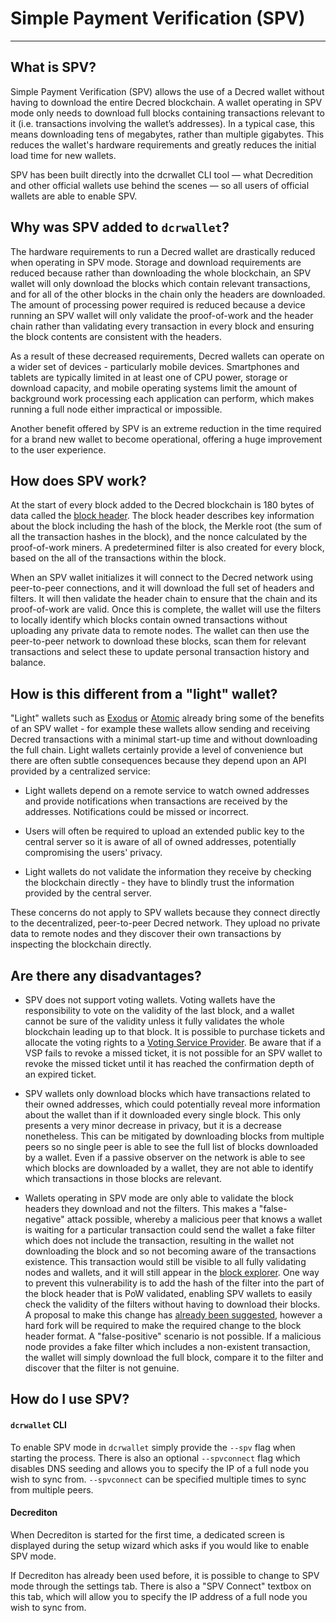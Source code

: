 # Simple Payment Verification (SPV)

---

## What is SPV?

Simple Payment Verification (SPV) allows the use of a Decred wallet without having to download the entire Decred blockchain. A wallet operating in SPV mode only needs to download full blocks containing transactions relevant to it (i.e. transactions involving the wallet’s addresses). In a typical case, this means downloading tens of megabytes, rather than multiple gigabytes. This reduces the wallet's hardware requirements and greatly reduces the initial load time for new wallets.

SPV has been built directly into the dcrwallet CLI tool — what Decredition and other official wallets use behind the scenes — so all users of official wallets are able to enable SPV.

## Why was SPV added to `dcrwallet`?

The hardware requirements to run a Decred wallet are drastically reduced when operating in SPV mode. Storage and download requirements are reduced because rather than downloading the whole blockchain, an SPV wallet will only download the blocks which contain relevant transactions, and for all of the other blocks in the chain only the headers are downloaded. The amount of processing power required is reduced because a device running an SPV wallet will only validate the proof-of-work and the header chain rather than validating every transaction in every block and ensuring the block contents are consistent with the headers.

As a result of these decreased requirements, Decred wallets can operate on a wider set of devices - particularly mobile devices. Smartphones and tablets are typically limited in at least one of CPU power, storage or download capacity, and mobile operating systems limit the amount of background work processing each application can perform, which makes running a full node either impractical or impossible.

Another benefit offered by SPV is an extreme reduction in the time required for a brand new wallet to become operational, offering a huge improvement to the user experience.

## How does SPV work?

At the start of every block added to the Decred blockchain is 180 bytes of data called the [block header](https://devdocs.decred.org/developer-guides/block-header-specifications/). The block header describes key information about the block including the hash of the block, the Merkle root (the sum of all the transaction hashes in the block), and the nonce calculated by the proof-of-work miners. A predetermined filter is also created for every block, based on the all of the transactions within the block.

When an SPV wallet initializes it will connect to the Decred network using peer-to-peer connections, and it will download the full set of headers and filters. It will then validate the header chain to ensure that the chain and its proof-of-work are valid. Once this is complete, the wallet will use the filters to locally identify which blocks contain owned transactions without uploading any private data to remote nodes. The wallet can then use the peer-to-peer network to download these blocks, scan them for relevant transactions and select these to update personal transaction history and balance.

## How is this different from a "light" wallet?

"Light" wallets such as [Exodus](https://www.exodus.io/) or [Atomic](https://atomicwallet.io/) already bring some of the benefits of an SPV wallet - for example these wallets allow sending and receiving Decred transactions with a minimal start-up time and without downloading the full chain. Light wallets certainly provide a level of convenience but there are often subtle consequences because they depend upon an API provided by a centralized service:

- Light wallets depend on a remote service to watch owned addresses and provide notifications when transactions are received by the addresses. Notifications could be missed or incorrect.

- Users will often be required to upload an extended public key to the central server so it is aware of all of owned addresses, potentially compromising the users' privacy.

- Light wallets do not validate the information they receive by checking the blockchain directly - they have to blindly trust the information provided by the central server.

These concerns do not apply to SPV wallets because they connect directly to the decentralized, peer-to-peer Decred network. They upload no private data to remote nodes and they discover their own transactions by inspecting the blockchain directly.

## Are there any disadvantages?

- SPV does not support voting wallets. Voting wallets have the responsibility to vote on the validity of the last block, and a wallet cannot be sure of the validity unless it fully validates the whole blockchain leading up to that block. It is possible to purchase tickets and allocate the voting rights to a [Voting Service Provider](../proof-of-stake/how-to-stake.md#pos-using-a-voting-service-provider-vsp). Be aware that if a VSP fails to revoke a missed ticket, it is not possible for an SPV wallet to revoke the missed ticket until it has reached the confirmation depth of an expired ticket.

- SPV wallets only download blocks which have transactions related to their owned addresses, which could potentially reveal more information about the wallet than if it downloaded every single block. This only presents a very minor decrease in privacy, but it is a decrease nonetheless. This can be mitigated by downloading blocks from multiple peers so no single peer is able to see the full list of blocks downloaded by a wallet. Even if a passive observer on the network is able to see which blocks are downloaded by a wallet, they are not able to identify which transactions in those blocks are relevant.

- Wallets operating in SPV mode are only able to validate the block headers they download and not the filters. This makes a "false-negative" attack possible, whereby a malicious peer that knows a wallet is waiting for a particular transaction could send the wallet a fake filter which does not include the transaction, resulting in the wallet not downloading the block and so not becoming aware of the transactions existence. This transaction would still be visible to all fully validating nodes and wallets, and it will still appear in the [block explorer](../getting-started/using-the-block-explorer.md). One way to prevent this vulnerability is to add the hash of the filter into the part of the block header that is PoW validated, enabling SPV wallets to easily check the validity of the filters without having to download their blocks. A proposal to make this change has [already been suggested](https://github.com/decred/dcrd/issues/971), however a hard fork will be required to make the required change to the block header format.  A "false-positive" scenario is not possible. If a malicious node provides a fake filter which includes a non-existent transaction, the wallet will simply download the full block, compare it to the filter and discover that the filter is not genuine.

## How do I use SPV?

#### `dcrwallet` CLI

To enable SPV mode in `dcrwallet` simply provide the `--spv` flag when starting the process. There is also an optional `--spvconnect` flag which disables DNS seeding and allows you to specify the IP of a full node you wish to sync from. `--spvconnect` can be specified multiple times to sync from multiple peers.

#### Decrediton

When Decrediton is started for the first time, a dedicated screen is displayed during the setup wizard which asks if you would like to enable SPV mode.

If Decrediton has already been used before, it is possible to change to SPV mode through the settings tab. There is also a "SPV Connect" textbox on this tab, which will allow you to specify the IP address of a full node you wish to sync from.
